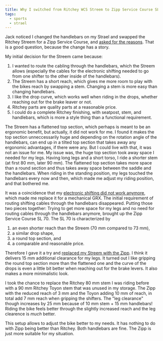 ```yaml
---
title: Why I switched from Ritchey WCS Streem to Zipp Service Course SL 70
tags:
  - sports
  - strael
---
```

Jack noticed I changed the handlebars on my Strael and swapped the Ritchey Streem for a Zipp Service Course, and [asked for the reasons](/2023-11-26-rural-paderborn-plateu/). That is a good question, because the change has a story. 

My initial decision for the Streem came because:

1. I wanted to route the cabling through the handlebars, which the Streem allows (especially the cables for the electronic shifting needed to go from one shifter to the other inside of the handlebars). 
2. The Streem has a short reach, which gives me more room to play with the bikes reach by swapping a stem. Changing a stem is more easy than changing handlebars.
3. I like the drop curve, which works well when riding in the drops, whether reaching out for the brake leaver or not.
4. Ritchey parts are quality parts at a reasonable price.
5. I could do a complete Ritchey finishing, with seatpost, stem, and handlebars, which is more a style thing than a functional requirement.

The Streem has a flattened top section, which perhaps is meant to be an ergonomic benefit, but actually, it did not work for me. I found it makes the top section unneccessarily huge and depending on the rotation angle of the handlebars, can end up in a tilted top section that takes away any ergonomic advantages, if there were any. But I could live with that, it was not an issue for me. My issue was, the huge top section took away space I needed for my legs. Having long legs and a short torso, I ride a shorter stem (at first 80 mm, later 90 mm). The flattened top section takes more space than a round section and thus takes away space between the saddle and the handlebars. When riding in the standing position, my legs touched the handlebars every now and then, which made me adjust my riding position, and that bothered me.

It was a coincidence that my [electronic shifting did not work anymore](/2023-11-11-electronic-shifting-does-not-work-for-me/), which made me replace it for a mechanical GRX. The initial requirement of routing shifting cables through the handlebars disappeared. Putting those two pieces together: Trying to get more space for my legs and no need for routing cables through the handlebars anymore, brought up the Zipp Service Course SL 70. The SL 70 is characterized by 

1. an even shorter reach than the Streem (70 mm compared to 73 mm),
2. a similar drop shape,
3. a round top section, and
4. a comparable and reasonable price.

Therefore I gave it a try and [replaced my Streem with the Zipp](/2023-10-15-cable-housing-length/). I think it delivers 15 mm additional clearance for my legs. It turned out I like gripping the round top section more than the flattened one and the curve of the drops is even a little bit better when reaching out for the brake levers. It also makes a more minimalistic look.

I took the chance to replace the Ritchey 80 mm stem I was riding before with a 90 mm Ritchey Toyon stem that was unused in my storage. The Zipp with the reduced reach of 3 mm and the Toyon adding 10 mm of reach, in total add 7 mm reach when gripping the shifters. The "leg clearance" though increases by 25 mm because of 10 mm stem + 15 mm handlebars! Riding the bike feels better through the slightly increased reach and the leg clearence is *much* better.

This setup allows to adjust the bike better to my needs. It has nothing to do with Zipp being better than Ritchey. Both handlebars are fine. The Zipp is just more suitable for my situation.


